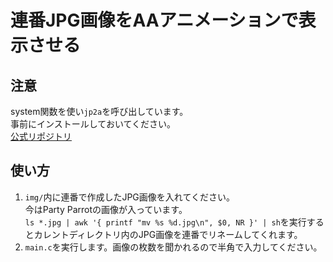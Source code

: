 # 連番JPG画像をAAアニメーションで表示させる

注意
------------
system関数を使い`jp2a`を呼び出しています。  
事前にインストールしておいてください。  
[公式リポジトリ](https://github.com/cslarsen/jp2a)

使い方
-----------
1. `img/`内に連番で作成したJPG画像を入れてください。  
	今はParty Parrotの画像が入っています。  
	`ls *.jpg | awk '{ printf "mv %s %d.jpg\n", $0, NR }' | sh`を実行するとカレントディレクトリ内のJPG画像を連番でリネームしてくれます。  
2. `main.c`を実行します。画像の枚数を聞かれるので半角で入力してください。